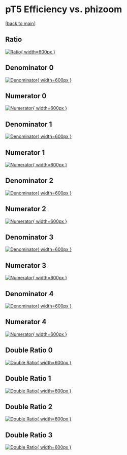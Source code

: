 # pT5 Efficiency vs. phizoom

[[back to main](./)]



## Ratio

[![Ratio](../mtv/var/pT5_base_211_0_eff_phizoom.png){ width=600px }](../mtv/var/pT5_base_211_0_eff_phizoom.pdf)

## Denominator 0

[![Denominator](../mtv/den/pT5_base_211_0_eff_phizoom_den0.png){ width=600px }](../mtv/den/pT5_base_211_0_eff_phizoom_den0.pdf)

## Numerator 0

[![Numerator](../mtv/num/pT5_base_211_0_eff_phizoom_num0.png){ width=600px }](../mtv/num/pT5_base_211_0_eff_phizoom_num0.pdf)

## Denominator 1

[![Denominator](../mtv/den/pT5_base_211_0_eff_phizoom_den1.png){ width=600px }](../mtv/den/pT5_base_211_0_eff_phizoom_den1.pdf)

## Numerator 1

[![Numerator](../mtv/num/pT5_base_211_0_eff_phizoom_num1.png){ width=600px }](../mtv/num/pT5_base_211_0_eff_phizoom_num1.pdf)

## Denominator 2

[![Denominator](../mtv/den/pT5_base_211_0_eff_phizoom_den2.png){ width=600px }](../mtv/den/pT5_base_211_0_eff_phizoom_den2.pdf)

## Numerator 2

[![Numerator](../mtv/num/pT5_base_211_0_eff_phizoom_num2.png){ width=600px }](../mtv/num/pT5_base_211_0_eff_phizoom_num2.pdf)

## Denominator 3

[![Denominator](../mtv/den/pT5_base_211_0_eff_phizoom_den3.png){ width=600px }](../mtv/den/pT5_base_211_0_eff_phizoom_den3.pdf)

## Numerator 3

[![Numerator](../mtv/num/pT5_base_211_0_eff_phizoom_num3.png){ width=600px }](../mtv/num/pT5_base_211_0_eff_phizoom_num3.pdf)

## Denominator 4

[![Denominator](../mtv/den/pT5_base_211_0_eff_phizoom_den4.png){ width=600px }](../mtv/den/pT5_base_211_0_eff_phizoom_den4.pdf)

## Numerator 4

[![Numerator](../mtv/num/pT5_base_211_0_eff_phizoom_num4.png){ width=600px }](../mtv/num/pT5_base_211_0_eff_phizoom_num4.pdf)

## Double Ratio 0

[![Double Ratio](../mtv/ratio/pT5_base_211_0_eff_phizoom_ratio0.png){ width=600px }](../mtv/ratio/pT5_base_211_0_eff_phizoom_ratio0.pdf)

## Double Ratio 1

[![Double Ratio](../mtv/ratio/pT5_base_211_0_eff_phizoom_ratio1.png){ width=600px }](../mtv/ratio/pT5_base_211_0_eff_phizoom_ratio1.pdf)

## Double Ratio 2

[![Double Ratio](../mtv/ratio/pT5_base_211_0_eff_phizoom_ratio2.png){ width=600px }](../mtv/ratio/pT5_base_211_0_eff_phizoom_ratio2.pdf)

## Double Ratio 3

[![Double Ratio](../mtv/ratio/pT5_base_211_0_eff_phizoom_ratio3.png){ width=600px }](../mtv/ratio/pT5_base_211_0_eff_phizoom_ratio3.pdf)

